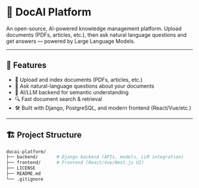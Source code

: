 # 🧠 DocAI Platform

An open-source, AI-powered knowledge management platform. Upload documents (PDFs, articles, etc.), then ask natural language questions and get answers — powered by Large Language Models.

---

## 🚀 Features

- 📄 Upload and index documents (PDFs, articles, etc.)
- 🤖 Ask natural-language questions about your documents
- 🧠 AI/LLM backend for semantic understanding
- 🔍 Fast document search & retrieval
- 🛠 Built with Django, PostgreSQL, and modern frontend (React/Vue/etc.)

---

## 🏗 Project Structure

```bash
docai-platform/
├── backend/       # Django backend (APIs, models, LLM integration)
├── frontend/      # Frontend (React/Vue/Next.js UI)
├── LICENSE
├── README.md
└── .gitignore
